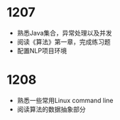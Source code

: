 # 1207
- 熟悉Java集合，异常处理以及并发
- 阅读《算法》第一章，完成练习题
- 配置NLP项目环境

# 1208
- 熟悉一些常用Linux command line
- 阅读算法的数据抽象部分
